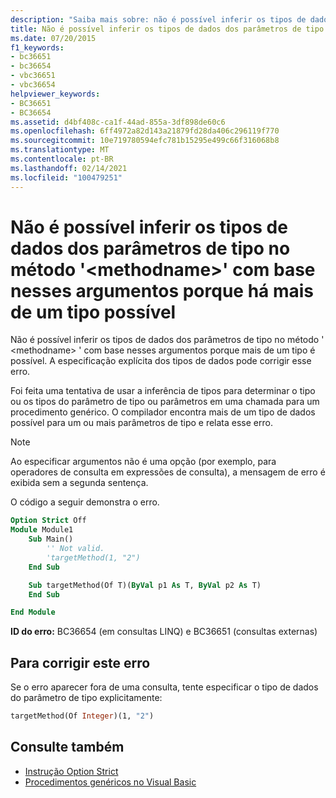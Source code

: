 ```yaml
---
description: "Saiba mais sobre: não é possível inferir os tipos de dados dos parâmetros de tipo no método ' <methodname> ' com base nesses argumentos porque mais de um tipo é possível"
title: Não é possível inferir os tipos de dados dos parâmetros de tipo no método '<methodname>' com base nesses argumentos porque há mais de um tipo possível
ms.date: 07/20/2015
f1_keywords:
- bc36651
- bc36654
- vbc36651
- vbc36654
helpviewer_keywords:
- BC36651
- BC36654
ms.assetid: d4bf408c-ca1f-44ad-855a-3df898de60c6
ms.openlocfilehash: 6ff4972a82d143a21879fd28da406c296119f770
ms.sourcegitcommit: 10e719780594efc781b15295e499c66f316068b8
ms.translationtype: MT
ms.contentlocale: pt-BR
ms.lasthandoff: 02/14/2021
ms.locfileid: "100479251"
---
```

# <a name="data-types-of-the-type-parameters-in-method-methodname-cannot-be-inferred-from-these-arguments-because-more-than-one-type-is-possible"></a>Não é possível inferir os tipos de dados dos parâmetros de tipo no método '\<methodname>' com base nesses argumentos porque há mais de um tipo possível

Não é possível inferir os tipos de dados dos parâmetros de tipo no método ' \<methodname> ' com base nesses argumentos porque mais de um tipo é possível. A especificação explícita dos tipos de dados pode corrigir esse erro.

Foi feita uma tentativa de usar a inferência de tipos para determinar o tipo ou os tipos do parâmetro de tipo ou parâmetros em uma chamada para um procedimento genérico. O compilador encontra mais de um tipo de dados possível para um ou mais parâmetros de tipo e relata esse erro.

> [!NOTE]
> Ao especificar argumentos não é uma opção (por exemplo, para operadores de consulta em expressões de consulta), a mensagem de erro é exibida sem a segunda sentença.

O código a seguir demonstra o erro.

```vb
Option Strict Off
Module Module1
    Sub Main()
        '' Not valid.
        'targetMethod(1, "2")
    End Sub

    Sub targetMethod(Of T)(ByVal p1 As T, ByVal p2 As T)
    End Sub

End Module
```

**ID do erro:** BC36654 (em consultas LINQ) e BC36651 (consultas externas)

## <a name="to-correct-this-error"></a>Para corrigir este erro

Se o erro aparecer fora de uma consulta, tente especificar o tipo de dados do parâmetro de tipo explicitamente:

```vb
targetMethod(Of Integer)(1, "2")
```

## <a name="see-also"></a>Consulte também

- [Instrução Option Strict](../language-reference/statements/option-strict-statement.md)
- [Procedimentos genéricos no Visual Basic](../programming-guide/language-features/data-types/generic-procedures.md)
